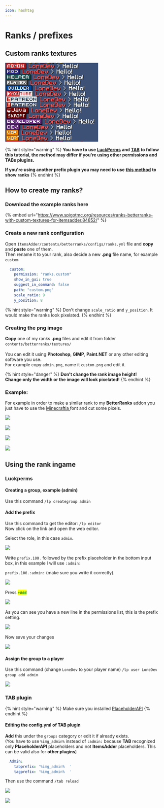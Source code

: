 ```yaml
---
icon: hashtag
---
```


# Ranks / prefixes

## Custom ranks textures

![](<../../.gitbook/assets/image (27) (1) (1) (1) (1) (1) (1) (1) (1) (1) (1) (1) (1) (1) (1) (1) (1) (1) (3).png>)

{% hint style="warning" %}
**You have to use** [**LuckPerms**](https://www.spigotmc.org/resources/luckperms.28140/) **and** [**TAB**](https://www.mc-market.org/resources/14009/) **to follow this tutorial, the method may differ if you're using other permissions and TABs plugins.**

**If you're using another prefix plugin you may need to use** [**this method**](font-images/using-font-images-everywhere.md) **to show ranks**
{% endhint %}

## How to create my ranks?

### Download the example ranks here

{% embed url="https://www.spigotmc.org/resources/ranks-betterranks-with-custom-textures-for-itemsadder.84852/" %}

### Create a new rank configuration

Open `ItemsAdder/contents/betterranks/configs/ranks.yml` file and **copy** and **paste** one of them.\
Then rename it to your rank, also decide a new **.png** file name, for example `custom`

```yaml
  custom:
    permission: "ranks.custom"
    show_in_gui: true
    suggest_in_command: false
    path: "custom.png"
    scale_ratio: 9
    y_position: 8
```

{% hint style="warning" %}
Don't change `scale_ratio` and `y_position`. It would make the ranks look pixelated.
{% endhint %}

### Creating the png image

**Copy** one of my ranks **.png** files and edit it from folder `contents/betterranks/textures/`\
\
You can edit it using **Photoshop**, **GIMP**, **Paint.NET** or any other editing software you use.\
For example copy `admin.png`, name it `custom.png` and edit it.

{% hint style="danger" %}
**Don't change the rank image height!** \
**Change only the width or the image will look pixelated!**
{% endhint %}

### Example:

For example in order to make a similar rank to my **BetterRanks** addon you just have to use the [Minecraftia ](https://www.dafont.com/andrew-tyler.d2526)font and cut some pixels.

![](<../../.gitbook/assets/image (36).png>)

![](<../../.gitbook/assets/image (37).png>)

![](<../../.gitbook/assets/image (38).png>)

![](<../../.gitbook/assets/image (39).png>)

## Using the rank ingame

### Luckperms

#### Creating a group, example (admin)

Use this command `/lp creategroup admin`

#### Add the prefix

Use this command to get the editor: `/lp editor`\
Now click on the link and open the web editor.

Select the role, in this case `admin`.

![](<../../.gitbook/assets/image (77).png>)

Write `prefix.100.` followed by the prefix placeholder in the bottom input box, in this example I will use `:admin:`

`prefix.100.:admin:` (make sure you write it correctly).

![](<../../.gitbook/assets/image (80) (1).png>)

Press <mark style="color:green;">**`+Add`**</mark>

![](<../../.gitbook/assets/image (74) (1).png>)

As you can see you have a new line in the permissions list, this is the prefix setting.

![](<../../.gitbook/assets/image (70).png>)

Now save your changes

![](<../../.gitbook/assets/image (44).png>)

#### Assign the group to a player

Use this command (change `LoneDev` to your player name) `/lp user LoneDev group add admin`

![](../../.gitbook/assets/image\_\(40\).png)

### TAB plugin

{% hint style="warning" %}
Make sure you installed [PlaceholderAPI](font-images/using-font-images-everywhere.md)
{% endhint %}

#### Editing the config.yml of TAB plugin

**Add** this under the `groups` category or edit it if already exists.\
(You have to use `%img_admin%` instead of `:admin:` because **TAB** recognized only **PlaceholderAPI** placeholders and not **ItemsAdder** placeholders. This can be valid also for **other plugins**)

```yaml
  Admin:
    tabprefix: '%img_admin%  '
    tagprefix: '%img_admin%  '
```

Then use the command `/tab reload`

![](../../.gitbook/assets/image\_\(38\).png)

![](../../.gitbook/assets/image\_\(39\).png)
